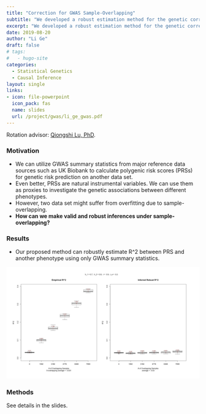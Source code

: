 ```yaml
---
title: "Correction for GWAS Sample-Overlapping"
subtitle: "We developed a robust estimation method for the genetic correlation between phenotypes and polygenic risk scores that corrects for sample-overlapping using only GWAS summary statistics."
excerpt: "We developed a robust estimation method for the genetic correlation between phenotypes and polygenic risk scores that corrects for sample-overlapping using only GWAS summary statistics."
date: 2019-08-20
author: "Li Ge"
draft: false
# tags:
#   - hugo-site
categories:
  - Statistical Genetics
  - Causal Inference
layout: single
links:
- icon: file-powerpoint
  icon_pack: fas
  name: slides
  url: /project/gwas/li_ge_gwas.pdf
---
```


Rotation advisor: [Qiongshi Lu, PhD](https://qlu-lab.org/).

### Motivation

* We can utilize GWAS summary statistics from major reference data sources such as UK Biobank to calculate polygenic risk scores (PRSs) for genetic risk prediction on another data set. 
* Even better, PRSs are natural instrumental variables. We can use them as proxies to investigate the genetic associations between different phenotypes. 
* However, two data set might suffer from overfitting due to sample-overlapping. 
* **How can we make valid and robust inferences under sample-overlapping?**

### Results 

* Our proposed method can robustly estimate R^2 between PRS and another phenotype using only GWAS summary statistics.

![Simulation Result](simulation_result.png)

### Methods 

See details in the slides. 
